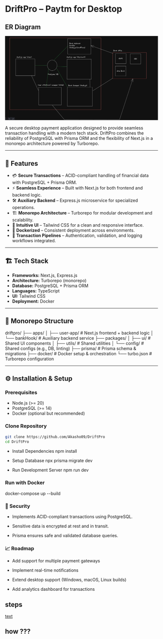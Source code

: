 # DriftPro – Paytm for Desktop

## ER Diagram
![alt text](image.png)


A secure desktop payment application designed to provide seamless transaction handling with a modern tech stack. DriftPro combines the reliability of PostgreSQL with Prisma ORM and the flexibility of Next.js in a monorepo architecture powered by Turborepo.

---

## 🚀 Features
- 💳 **Secure Transactions** – ACID-compliant handling of financial data with PostgreSQL + Prisma ORM.  
- ⚡ **Seamless Experience** – Built with Next.js for both frontend and backend logic.  
- 🛠 **Auxiliary Backend** – Express.js microservice for specialized operations.  
- 🏗 **Monorepo Architecture** – Turborepo for modular development and scalability.  
- 🎨 **Intuitive UI** – Tailwind CSS for a clean and responsive interface.  
- 🐳 **Dockerized** – Consistent deployment across environments.  
- 📜 **Transaction Pipelines** – Authentication, validation, and logging workflows integrated.  

---

## 🏗 Tech Stack
- **Frameworks:** Next.js, Express.js  
- **Architecture:** Turborepo (monorepo)  
- **Database:** PostgreSQL + Prisma ORM  
- **Languages:** TypeScript  
- **UI:** Tailwind CSS  
- **Deployment:** Docker  

---

## 📂 Monorepo Structure

driftpro/
├── apps/
│   ├── user-app/        # Next.js frontend + backend logic
│   └── bankHook/    # Auxiliary backend service
├── packages/
│   ├── ui/                 # Shared UI components
│   ├── utils/              # Shared utilities
│   └── config/             # Shared configs (e.g., DB, linting)
├── prisma/                 # Prisma schema & migrations
├── docker/                 # Docker setup & orchestration
└── turbo.json              # Turborepo configuration


---

## ⚙️ Installation & Setup
### Prerequisites
- Node.js (>= 20)  
- PostgreSQL (>= 14)  
- Docker (optional but recommended)

### Clone Repository
```bash
git clone https://github.com/Akasho09/DriftPro
cd DriftPro
```

- Install Dependencies
npm install

- Setup Database
npx prisma migrate dev

- Run Development Server
npm run dev

### Run with Docker

docker-compose up --build


### 🔐 Security

- Implements ACID-compliant transactions using PostgreSQL.

- Sensitive data is encrypted at rest and in transit.

- Prisma ensures safe and validated database queries.

### 📈 Roadmap

-  Add support for multiple payment gateways

-  Implement real-time notifications

-  Extend desktop support (Windows, macOS, Linux builds)

-  Add analytics dashboard for transactions




## steps
[text](steps.md)

      
 ##   <ReTr n={0}></ReTr> how ???